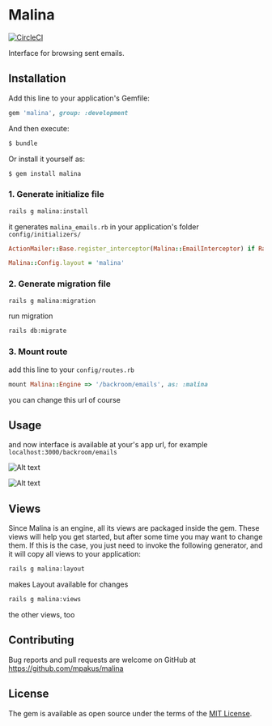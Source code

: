 # Malina
[![CircleCI](https://circleci.com/gh/mpakus/malina.svg?style=svg)](https://circleci.com/gh/mpakus/malina)

Interface for browsing sent emails.

## Installation
Add this line to your application's Gemfile:

```ruby
gem 'malina', group: :development
```

And then execute:
```bash
$ bundle
```

Or install it yourself as:
```bash
$ gem install malina
```

### 1. Generate initialize file

```bash
rails g malina:install
```

it generates `malina_emails.rb` in your application's folder `config/initializers/` 
```ruby
ActionMailer::Base.register_interceptor(Malina::EmailInterceptor) if Rails.env.development?

Malina::Config.layout = 'malina'
```

### 2. Generate migration file

```bash
rails g malina:migration
```

run migration
```bash
rails db:migrate
```

### 3. Mount route
add this line to your `config/routes.rb`

```ruby
mount Malina::Engine => '/backroom/emails', as: :malina
```
you can change this url of course

## Usage

and now interface is available at your's app url, for example `localhost:3000/backroom/emails`

![Alt text](https://monosnap.com/image/L4OXErEzGxTbtT262b8P8XPqmGoz9L)

![Alt text](https://monosnap.com/image/dDrVpfW9PP6ixMZlJqeUVBQGa1MUgW)

## Views

Since Malina is an engine, all its views are packaged inside the gem. 
These views will help you get started, but after some time you may want to change them. 
If this is the case, you just need to invoke the following generator, and it will copy all views to your application:

```bash
rails g malina:layout
```
makes Layout available for changes

```bash
rails g malina:views
```
the other views, too

## Contributing
Bug reports and pull requests are welcome on GitHub at https://github.com/mpakus/malina

## License
The gem is available as open source under the terms of the [MIT License](http://opensource.org/licenses/MIT).
